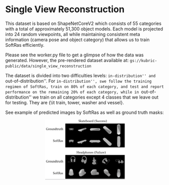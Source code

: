 # Single View Reconstruction

This dataset is based on ShapeNetCoreV2 which consists of 55 categories with a total of approximately 51,300 object models. Each model is projected  into 24 random viewpoints, all while maintaining consistent meta information (camera pose and object category) that allows us to train SoftRas efficiently.

Please see the worker.py file to get a glimpse of how the data was generated. However, the pre-rendered dataset available at:
`gs://kubric-public/data/single_view_reconstruction`

The dataset is divided into two difficulties levels: ``in-distribution'' and ``out-of-distribution''. For ``in-distribution'', swe follow the training regimen of SoftRas, train on 80% of each category, and test and report performance on the remaining 20% of each category, while in ``out-of-distribution'' we train on all categories except 4 classes that we leave out for testing. They are {\it train, tower, washer and vessel}.

See example of predicted images by SoftRas as well as ground truth masks:


<p align="center" width="100%">
    <img width="50%" src="teaser.png"> 
</p>
